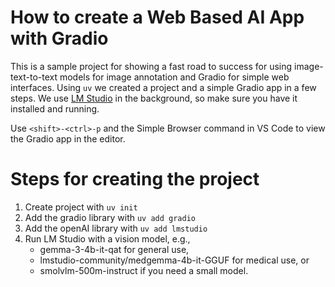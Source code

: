 # How to create a Web Based AI App with Gradio

This is a sample project for showing a fast road to success for using image-text-to-text models for image annotation and Gradio for simple web interfaces. Using `uv` we created a project and a simple Gradio app in a few steps. We use [LM Studio](https://lmstudio.ai) in the background, so make sure you have it installed and running.

Use `<shift>-<ctrl>-p` and the Simple Browser command in VS Code to view the Gradio app in the editor.

# Steps for creating the project

1. Create project with `uv init`
2. Add the gradio library with `uv add gradio`
3. Add the openAI library with `uv add lmstudio`
4. Run LM Studio with a vision model, e.g., 
    - gemma-3-4b-it-qat for general use, 
    - lmstudio-community/medgemma-4b-it-GGUF for medical use, or
    - smolvlm-500m-instruct if you need a small model.